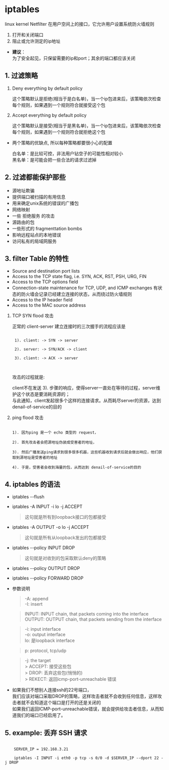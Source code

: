 # iptables

linux kernel Netfilter 在用户空间上的接口，它允许用户设置系统防火墙规则
1. 打开和关闭端口
2. 阻止或允许测定的ip地址

* **建议**：<br>
    为了安全起见，只保留需要的ip和port；其余的端口都应该关闭 

## 1. 过滤策略

  1. Deny everything by default policy
    
        这个策略默认是拒绝(相当于是白名单)，当一个ip包进来后，该策略依次检查每个规则，如果遇到一个规则符合就接受这个包<br>
  
  2. Accept everything by default policy
        
        这个策略默认是接受(相当于是黑名单)，当一个ip包进来后，该策略依次检查每个规则，如果遇到一个规则符合就拒绝这个包

   * 两个策略的优缺点, 所以每种策略都要很小心的配置
  
        白名单：是比较可控，非法用户钻空子的可能性相对较小<br>
        黑名单：是可能会把一些合法的请求过滤掉

## 2. 过滤都能保护那些

  * 源地址欺骗
  * 提供端口被扫描的有用信息
  * 用来确定unix系统的错误的广播包
  * 网络映射
  * 一些 拒绝服务 的攻击
  * 源路由的包
  * 一些形式的 fragmenttation bombs
  * 影响远程站点的本地错误
  * 访问私有的局域网服务

## 3. filter Table 的特性

  * Source and destination port lists
  * Access to the TCP state flag, i.e. SYN, ACK, RST, PSH, URG, FIN
  * Access to the TCP options field
  * Connection-state maintenance for TCP, UDP, and ICMP exchanges
    有状态的防火墙会记录已经建立连接的状态，从而绕过防火墙规则
  * Access to the IP header field
  * Access to the MAC source address

  1. TCP SYN flood 攻击
   
      正常的 client-server 建立连接时的三次握手的流程应该是
      
      <code>
      1). client: -> SYN -> server<br>
      2). server: -> SYN/ACK -> client<br>
      3). client: -> ACK -> server <br>
      </code>

      攻击的过程就是:

      client不在发送 3). 步骤的响应，使得server一直处在等待的过程，server维护这个状态是要消耗资源的；<br>
      与此通知，client发起很多个这样的连接请求。从而耗尽server的资源，达到denail-of-service的目的

  2. ping flood 攻击
     
     <code>
     1). 因为ping 是一个 echo 类型的 request，<br>
     2). 首先攻击者会把源地址伪装成受害者的地址，<br>
     3). 然后广播发送ping请求到很多很多机器，这些机器收到请求后就会做出响应，他们获取到源地址是受害者的地址<br>
     4). 于是，受害者会收到海量的包，从而达到 denail-of-service的目的
     </code>

## 4. iptables 的语法
  * iptables --flush
  * iptables -A INPUT -i lo -j ACCEPT
    > 这句就是所有到loopback接口的包都接受
  * iptables -A OUTPUT -o lo -j ACCEPT
    > 这句就是所有从loopback发出的包都接受
  * iptables --policy INPUT DROP
    > 这句就是对收到的包采取默认deny的策略
  * iptables --policy OUTPUT DROP
  * iptables --policy FORWARD DROP
  
  * 参数说明
    > -A: append <br>
    > -I: insert <br>
    
    > INPUT: INPUT chain, that packets coming into the interface <br>
    > OUTPUT: OUTPUT chain, that packets sending from the interface <br>
    
    > -i: input interface <br>
    > -o: output interface<br>
    > lo: 是loopback interface <br>

    > p: protocol, tcp/udp
    
    > -j: the target<br>
        > ACCEPT: 接受这些包 <br>
        > DROP: 丢弃这些包(悄悄的) <br>
        > REKECT: 返回icmp-port-unreachable 错误<br>
    
  *  如果我们不想别人连接ssh的22号端口，<br>
  我们应该对端口采取DROP的策略，这样攻击者就不会收到任何信息，这样攻击者就不会知道这个端口是打开的还是关闭的<br>
  如果我们返回ICMP-port-unreachable错误，就会提供给攻击者信息，从而知道我们的端口已经启用了。


## 5. example: 丢弃 SSH 请求
  
<code>
    SERVER_IP = 192.168.3.21<br>
    iptables -I INPUT -i eth0 -p tcp -s 0/0 -d $SERVER_IP --dport 22 -j DROP
<code>